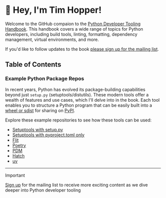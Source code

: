 # 👋 Hey, I'm Tim Hopper!

Welcome to the GitHub compaion to the [Python Developer Tooling Handbook](https://pydevtools.com). This handbook covers a wide range of topics for Python developers,
including build tools, linting, formatting, dependency management, virtual environments,
and more.

If you'd like to follow updates to the book [please sign up for the mailing list](https://buttondown.email/pdth?tag=github).

## Table of Contents

### Example Python Package Repos

In recent years, Python has evolved its package-building capabilities beyond just
`setup.py` (setuptools/distutils). These modern tools offer a wealth of features and use
cases, which I'll delve into in the book. Each tool enables you to structure a Python
program that can be easily built into a [wheel or
sdist](https://realpython.com/python-wheels/) for sharing on [PyPI](https://pypi.org).

Explore these example repositories to see how these tools can be used:

- [Setuptools with
  setup.py](https://github.com/python-developer-tooling-handbook/demo-setuptools-with-setuppy)
- [Setuptools with pyproject.toml
  only](https://github.com/python-developer-tooling-handbook/demo-setuptools-without-setuppy)
- [Flit](https://github.com/python-developer-tooling-handbook/demo-flit)
- [Poetry](https://github.com/python-developer-tooling-handbook/demo-poetry)
- [PDM](https://github.com/python-developer-tooling-handbook/demo-pdm)
- [Hatch](https://github.com/python-developer-tooling-handbook/demo-hatch)
- [uv](https://github.com/python-developer-tooling-handbook/demo-uv)

-----------

> [!IMPORTANT]
> [Sign up](https://buttondown.email/pdth?tag=github) for the mailing list to receive more exciting content as we dive deeper into Python developer tooling

